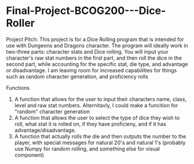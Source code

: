 # Final-Project-BCOG200---Dice-Roller
Project Pitch:
This project is for a Dice Rolling program that is intended for use with Dungeons and Dragons character. The program will ideally work in two-three parts: character stats and Dice rolling.
You will input your character's raw stat numbers in the first part, and then roll the dice in the second part, while accounting for the specific stat, die type, and advantage or disadvantage. 
I am leaving room for increased capabilities for things such as random character generation, and proficiency rolls

Functions
  1. A function that allows for the user to input their characters name, class, level and raw stat numbers. Alternitavly, I could make a funcition for "random" character generation
  2. A function that allows the user to select the type of dice they wish to roll, what stat it is rolled on, if they have proficieny, and if it has advantage/disadvantage.
  3. A function that actually rolls the die and then outputs the number to the player, with special messages for natural 20's and natural 1's (probably use Numpy for random rolling, and something else for visual component)
